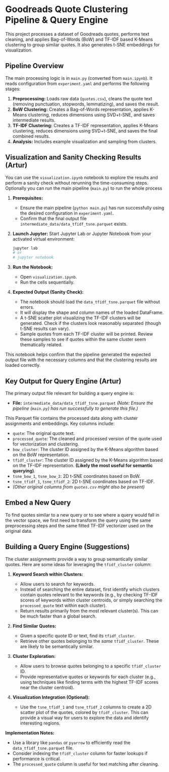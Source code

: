 # Goodreads Quote Clustering Pipeline & Query Engine

This project processes a dataset of Goodreads quotes, performs text cleaning, and applies Bag-of-Words (BoW) and TF-IDF based K-Means clustering to group similar quotes. It also generates t-SNE embeddings for visualization.

## Pipeline Overview

The main processing logic is in `main.py` (converted from `main.ipynb`). It reads configuration from `experiment.yaml` and performs the following stages:

1.  **Preprocessing:** Loads raw data (`quotes.csv`), cleans the quote text (removing punctuation, stopwords, lemmatizing), and saves the result.
2.  **BoW Clustering:** Creates a Bag-of-Words representation, applies K-Means clustering, reduces dimensions using SVD+t-SNE, and saves intermediate results.
3.  **TF-IDF Clustering:** Creates a TF-IDF representation, applies K-Means clustering, reduces dimensions using SVD+t-SNE, and saves the final combined results.
4.  **Analysis:** Includes example visualization and sampling from clusters.

## Visualization and Sanity Checking Results (Artur)

You can use the `visualization.ipynb` notebook to explore the results and perform a sanity check without rerunning the time-consuming steps. Optionally you can run the main pipeline (`main.py`) to run the whole process

1.  **Prerequisites:**

    - Ensure the main pipeline (`python main.py`) has run successfully using the desired configuration in `experiment.yaml`.
    - Confirm that the final output file `intermediate_data/data_tfidf_tsne.parquet` exists.

2.  **Launch Jupyter:** Start Jupyter Lab or Jupyter Notebook from your activated virtual environment:

    ```bash
    jupyter lab
    # or
    # jupyter notebook
    ```

3.  **Run the Notebook:**

    - Open `visualization.ipynb`.
    - Run the cells sequentially.

4.  **Expected Output (Sanity Check):**
    - The notebook should load the `data_tfidf_tsne.parquet` file without errors.
    - It will display the shape and column names of the loaded DataFrame.
    - A t-SNE scatter plot visualizing the TF-IDF clusters will be generated. Check if the clusters look reasonably separated (though t-SNE results can vary).
    - Sample quotes from each TF-IDF cluster will be printed. Review these samples to see if quotes within the same cluster seem thematically related.

This notebook helps confirm that the pipeline generated the expected output file with the necessary columns and that the clustering results are loaded correctly.

## Key Output for Query Engine (Artur)

The primary output file relevant for building a query engine is:

- **File:** `intermediate_data/data_tfidf_tsne.parquet`
  _(Note: Ensure the pipeline (`main.py`) has run successfully to generate this file.)_

This Parquet file contains the processed data along with cluster assignments and embeddings. Key columns include:

- `quote`: The original quote text.
- `processed_quote`: The cleaned and processed version of the quote used for vectorization and clustering.
- `bow_cluster`: The cluster ID assigned by the K-Means algorithm based on the BoW representation.
- `tfidf_cluster`: The cluster ID assigned by the K-Means algorithm based on the TF-IDF representation. **(Likely the most useful for semantic querying)**.
- `tsne_bow_1`, `tsne_bow_2`: 2D t-SNE coordinates based on BoW.
- `tsne_tfidf_1`, `tsne_tfidf_2`: 2D t-SNE coordinates based on TF-IDF.
- _(Other original columns from `quotes.csv` might also be present)_

## Embed a New Query

To find quotes similar to a new query or to see where a query would fall in the vector space, we first need to transform the query using the same preprocessing steps and the same fitted TF-IDF vectorizer used on the original data.

## Building a Query Engine (Suggestions)

The cluster assignments provide a way to group semantically similar quotes. Here are some ideas for leveraging the `tfidf_cluster` column:

1.  **Keyword Search within Clusters:**

    - Allow users to search for keywords.
    - Instead of searching the entire dataset, first identify which clusters contain quotes relevant to the keywords (e.g., by checking TF-IDF scores of keywords within cluster centroids, or simply searching the `processed_quote` text within each cluster).
    - Return results primarily from the most relevant cluster(s). This can be much faster than a global search.

2.  **Find Similar Quotes:**

    - Given a specific quote ID or text, find its `tfidf_cluster`.
    - Retrieve other quotes belonging to the _same_ `tfidf_cluster`. These are likely to be semantically similar.

3.  **Cluster Exploration:**

    - Allow users to browse quotes belonging to a specific `tfidf_cluster` ID.
    - Provide representative quotes or keywords for each cluster (e.g., using techniques like finding terms with the highest TF-IDF scores near the cluster centroid).

4.  **Visualization Integration (Optional):**
    - Use the `tsne_tfidf_1` and `tsne_tfidf_2` columns to create a 2D scatter plot of the quotes, colored by `tfidf_cluster`. This can provide a visual way for users to explore the data and identify interesting regions.

**Implementation Notes:**

- Use a library like `pandas` or `pyarrow` to efficiently read the `data_tfidf_tsne.parquet` file.
- Consider indexing the `tfidf_cluster` column for faster lookups if performance is critical.
- The `processed_quote` column is useful for text matching after cleaning.
